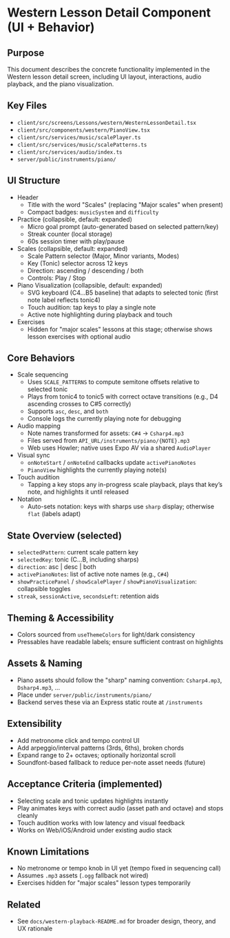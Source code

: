 # Western Lesson Detail Component (UI + Behavior)

## Purpose
This document describes the concrete functionality implemented in the Western lesson detail screen, including UI layout, interactions, audio playback, and the piano visualization.

## Key Files
- `client/src/screens/Lessons/western/WesternLessonDetail.tsx`
- `client/src/components/western/PianoView.tsx`
- `client/src/services/music/scalePlayer.ts`
- `client/src/services/music/scalePatterns.ts`
- `client/src/services/audio/index.ts`
- `server/public/instruments/piano/`

## UI Structure
- Header
  - Title with the word "Scales" (replacing "Major scales" when present)
  - Compact badges: `musicSystem` and `difficulty`
- Practice (collapsible, default: expanded)
  - Micro goal prompt (auto-generated based on selected pattern/key)
  - Streak counter (local storage)
  - 60s session timer with play/pause
- Scales (collapsible, default: expanded)
  - Scale Pattern selector (Major, Minor variants, Modes)
  - Key (Tonic) selector across 12 keys
  - Direction: ascending / descending / both
  - Controls: Play / Stop
- Piano Visualization (collapsible, default: expanded)
  - SVG keyboard (C4…B5 baseline) that adapts to selected tonic (first note label reflects tonic4)
  - Touch audition: tap keys to play a single note
  - Active note highlighting during playback and touch
- Exercises
  - Hidden for "major scales" lessons at this stage; otherwise shows lesson exercises with optional audio

## Core Behaviors
- Scale sequencing
  - Uses `SCALE_PATTERNS` to compute semitone offsets relative to selected tonic
  - Plays from tonic4 to tonic5 with correct octave transitions (e.g., D4 ascending crosses to C#5 correctly)
  - Supports `asc`, `desc`, and `both`
  - Console logs the currently playing note for debugging
- Audio mapping
  - Note names transformed for assets: `C#4` -> `Csharp4.mp3`
  - Files served from `API_URL/instruments/piano/{NOTE}.mp3`
  - Web uses Howler; native uses Expo AV via a shared `AudioPlayer`
- Visual sync
  - `onNoteStart` / `onNoteEnd` callbacks update `activePianoNotes`
  - `PianoView` highlights the currently playing note(s)
- Touch audition
  - Tapping a key stops any in-progress scale playback, plays that key’s note, and highlights it until released
- Notation
  - Auto-sets notation: keys with sharps use `sharp` display; otherwise `flat` (labels adapt)

## State Overview (selected)
- `selectedPattern`: current scale pattern key
- `selectedKey`: tonic (C…B, including sharps)
- `direction`: asc | desc | both
- `activePianoNotes`: list of active note names (e.g., `C#4`)
- `showPracticePanel` / `showScalePlayer` / `showPianoVisualization`: collapsible toggles
- `streak`, `sessionActive`, `secondsLeft`: retention aids

## Theming & Accessibility
- Colors sourced from `useThemeColors` for light/dark consistency
- Pressables have readable labels; ensure sufficient contrast on highlights

## Assets & Naming
- Piano assets should follow the "sharp" naming convention: `Csharp4.mp3`, `Dsharp4.mp3`, …
- Place under `server/public/instruments/piano/`
- Backend serves these via an Express static route at `/instruments`

## Extensibility
- Add metronome click and tempo control UI
- Add arpeggio/interval patterns (3rds, 6ths), broken chords
- Expand range to 2+ octaves; optionally horizontal scroll
- Soundfont-based fallback to reduce per-note asset needs (future)

## Acceptance Criteria (implemented)
- Selecting scale and tonic updates highlights instantly
- Play animates keys with correct audio (asset path and octave) and stops cleanly
- Touch audition works with low latency and visual feedback
- Works on Web/iOS/Android under existing audio stack

## Known Limitations
- No metronome or tempo knob in UI yet (tempo fixed in sequencing call)
- Assumes `.mp3` assets (`.ogg` fallback not wired)
- Exercises hidden for "major scales" lesson types temporarily

## Related
- See `docs/western-playback-README.md` for broader design, theory, and UX rationale
